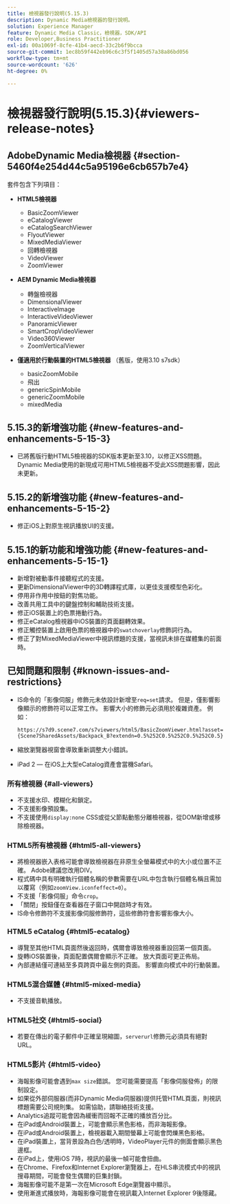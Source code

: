 ```yaml
---
title: 檢視器發行說明(5.15.3)
description: Dynamic Media檢視器的發行說明。
solution: Experience Manager
feature: Dynamic Media Classic，檢視器，SDK/API
role: Developer,Business Practitioner
exl-id: 00a1069f-8cfe-41b4-aecd-33c2b6f9bcca
source-git-commit: 1ec8b59f442eb96c6c3f5f1405d57a38a86bd056
workflow-type: tm+mt
source-wordcount: '626'
ht-degree: 0%

---
```


# 檢視器發行說明(5.15.3){#viewers-release-notes}

<!-- Updated January 13, 2021 for the 5.15.3 release-->

## AdobeDynamic Media檢視器 {#section-5460f4e254d44c5a95196e6cb657b7e4}

套件包含下列項目：

* **HTML5檢視器**

   * BasicZoomViewer
   * eCatalogViewer
   * eCatalogSearchViewer
   * FlyoutViewer
   * MixedMediaViewer
   * 回轉檢視器
   * VideoViewer
   * ZoomViewer

* **AEM Dynamic Media檢視器**

   * 轉盤檢視器
   * DimensionalViewer
   * InteractiveImage
   * InteractiveVideoViewer
   * PanoramicViewer
   * SmartCropVideoViewer
   * Video360Viewer
   * ZoomVerticalViewer

* **僅適用於行動裝置的HTML5檢視器** （舊版，使用3.10 s7sdk）

   * basicZoomMobile
   * 飛出
   * genericSpinMobile
   * genericZoomMobile
   * mixedMedia

## 5.15.3的新增強功能 {#new-features-and-enhancements-5-15-3}

* 已將舊版行動HTML5檢視器的SDK版本更新至3.10，以修正XSS問題。Dynamic Media使用的新現成可用HTML5檢視器不受此XSS問題影響，因此未更新。

## 5.15.2的新增強功能 {#new-features-and-enhancements-5-15-2}

* 修正iOS上對原生視訊播放UI的支援。

## 5.15.1的新功能和增強功能 {#new-features-and-enhancements-5-15-1}

* 新增對被動事件接聽程式的支援。
* 更新DimensionalViewer中的3D轉譯程式庫，以更佳支援模型色彩化。
* 停用非作用中按鈕的對焦功能。
* 改善共用工具中的鍵盤控制和輔助技術支援。
* 修正iOS裝置上的色票捲動行為。
* 修正eCatalog檢視器中iOS裝置的頁面翻轉效果。
* 修正觸控裝置上啟用色票的檢視器中的`swatchoverlay`修飾詞行為。
* 修正了對MixedMediaViewer中視訊標題的支援，當視訊未排在媒體集的前面時。

## 已知問題和限制 {#known-issues-and-restrictions}

* IS命令的「影像伺服」修飾元未依設計新增至`req=set`請求。 但是，僅影響影像顯示的修飾符可以正常工作。 影響大小的修飾元必須用於複雜資產。 例如：

   `https://s7d9.scene7.com/s7viewers/html5/BasicZoomViewer.html?asset= {Scene7SharedAssets/Backpack_B?extendn=0.5%252C0.5%252C0.5%252C0.5}`

* 縮放瀏覽器視窗會導致重新調整大小錯誤。
* iPad 2 — 在iOS上大型eCatalog資產會當機Safari。

### 所有檢視器 {#all-viewers}

* 不支援水印、模糊化和鎖定。
* 不支援影像預設集。
* 不支援使用`display:none` CSS或從父節點動態分離檢視器，從DOM新增或移除檢視器。

### HTML5所有檢視器 {#html5-all-viewers}

* 將檢視器嵌入表格可能會導致檢視器在非原生全螢幕模式中的大小或位置不正確。 Adobe建議您改用DIV。
* 程式碼中具有明確執行個體名稱的參數需要在URL中包含執行個體名稱且需加以覆寫（例如`zoomView.iconfeffect=0`）。
* 不支援「影像伺服」命令`crop`。
* 「關閉」按鈕僅在查看器在子窗口中開啟時才有效。
* IS命令修飾符不支援影像伺服修飾符，這些修飾符會影響影像大小。

### HTML5 eCatalog {#html5-ecatalog}

* 導覽至其他HTML頁面然後返回時，偶爾會導致檢視器重設回第一個頁面。
* 旋轉iOS裝置後，頁面配置偶爾會顯示不正確。 放大頁面可更正佈局。
* 內部連結僅可連結至多頁跨頁中最左側的頁面。 影響直向模式中的行動裝置。

### HTML5混合媒體 {#html5-mixed-media}

* 不支援音軌播放。

### HTML5社交 {#html5-social}

* 若要在傳出的電子郵件中正確呈現縮圖，`serverurl`修飾元必須具有絕對URL。

### HTML5影片 {#html5-video}

* 海報影像可能會遇到`max size`錯誤。 您可能需要提高「影像伺服發佈」的限制設定。
* 如果從外部伺服器(而非Dynamic Media伺服器)提供托管HTML頁面，則視訊標題需要公司規則集。 如需協助，請聯絡技術支援。
* Analytics追蹤可能會因為緩衝而回報不正確的播放百分比。
* 在iPad或Android裝置上，可能會顯示黑色影格，而非海報影像。
* 在iPad或Android裝置上，檢視器載入期間螢幕上可能會閃爍黑色影格。
* 在iPad裝置上，當背景設為白色/透明時，VideoPlayer元件的側面會顯示黑色邊框。
* 在iPad上，使用iOS 7時，視訊的最後一幀可能會扭曲。
* 在Chrome、Firefox和Internet Explorer瀏覽器上，在HLS串流模式中的視訊搜尋期間，可能會發生偶爾的巨集封鎖。
* 海報影像可能不是第一次在Microsoft Edge瀏覽器中顯示。
* 使用漸進式播放時，海報影像可能會在視訊載入Internet Explorer 9後隱藏。
